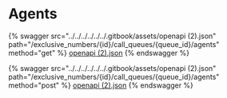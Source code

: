 # Agents

{% swagger src="../../../../../../.gitbook/assets/openapi (2).json" path="/exclusive_numbers/{id}/call_queues/{queue_id}/agents" method="get" %}
[openapi (2).json](<../../../../../../.gitbook/assets/openapi (2).json>)
{% endswagger %}

{% swagger src="../../../../../../.gitbook/assets/openapi (2).json" path="/exclusive_numbers/{id}/call_queues/{queue_id}/agents" method="post" %}
[openapi (2).json](<../../../../../../.gitbook/assets/openapi (2).json>)
{% endswagger %}
